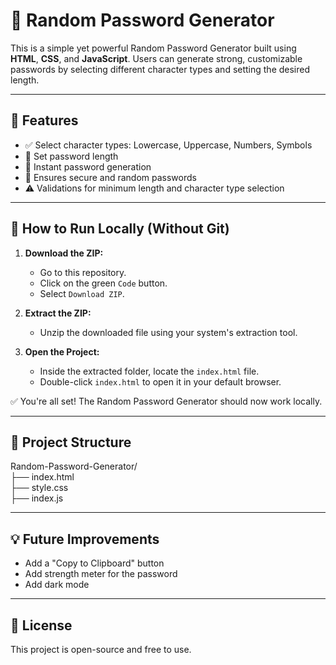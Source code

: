 # 🔐 Random Password Generator

This is a simple yet powerful Random Password Generator built using **HTML**, **CSS**, and **JavaScript**. Users can generate strong, customizable passwords by selecting different character types and setting the desired length.

---

## 🚀 Features

- ✅ Select character types: Lowercase, Uppercase, Numbers, Symbols  
- 🔢 Set password length  
- 🔁 Instant password generation  
- 🔐 Ensures secure and random passwords  
- ⚠️ Validations for minimum length and character type selection

---

## 🔧 How to Run Locally (Without Git)

1. **Download the ZIP:**
   - Go to this repository.
   - Click on the green `Code` button.
   - Select `Download ZIP`.

2. **Extract the ZIP:**
   - Unzip the downloaded file using your system's extraction tool.

3. **Open the Project:**
   - Inside the extracted folder, locate the `index.html` file.
   - Double-click `index.html` to open it in your default browser.

✅ You're all set! The Random Password Generator should now work locally.


---

## 📁 Project Structure
Random-Password-Generator/
<br>
├── index.html
<br>
├── style.css
<br>
├── index.js

---

## 💡 Future Improvements

- Add a "Copy to Clipboard" button
- Add strength meter for the password
- Add dark mode

---

## 📄 License

This project is open-source and free to use.
